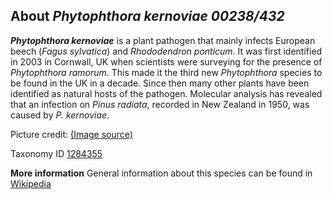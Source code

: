 **About *Phytophthora kernoviae 00238/432***
-------------------------
***Phytophthora kernoviae*** is a plant pathogen that mainly infects
European beech (*Fagus sylvatica*) and *Rhododendron ponticum*. It was
first identified in 2003 in Cornwall, UK when scientists were surveying
for the presence of *Phytophthora ramorum*. This made it the third new
*Phytophthora* species to be found in the UK in a decade. Since then
many other plants have been identified as natural hosts of the pathogen.
Molecular analysis has revealed that an infection on *Pinus radiata*,
recorded in New Zealand in 1950, was caused by *P. kernoviae*.


Picture credit: [(Image source)](https://en.wikipedia.org/wiki/Phytophthora_kernoviae#/media/File:Phytophthora_kernoviae_-_Beech_tree_infection_cropped.jpg)

Taxonomy ID [1284355](https://www.uniprot.org/taxonomy/1284355)


**More information**
General information about this species can be found in [Wikipedia](https://en.wikipedia.org/wiki/Phytophthora_kernoviae)
